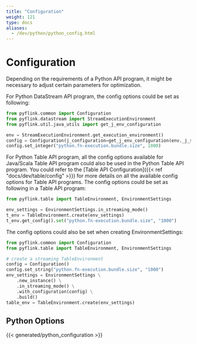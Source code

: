 ```yaml
---
title: "Configuration"
weight: 121
type: docs
aliases:
  - /dev/python/python_config.html
---
```

<!--
Licensed to the Apache Software Foundation (ASF) under one
or more contributor license agreements.  See the NOTICE file
distributed with this work for additional information
regarding copyright ownership.  The ASF licenses this file
to you under the Apache License, Version 2.0 (the
"License"); you may not use this file except in compliance
with the License.  You may obtain a copy of the License at

  http://www.apache.org/licenses/LICENSE-2.0

Unless required by applicable law or agreed to in writing,
software distributed under the License is distributed on an
"AS IS" BASIS, WITHOUT WARRANTIES OR CONDITIONS OF ANY
KIND, either express or implied.  See the License for the
specific language governing permissions and limitations
under the License.
-->

# Configuration

Depending on the requirements of a Python API program, it might be necessary to adjust certain parameters for optimization.

For Python DataStream API program, the config options could be set as following:
```python
from pyflink.common import Configuration
from pyflink.datastream import StreamExecutionEnvironment
from pyflink.util.java_utils import get_j_env_configuration

env = StreamExecutionEnvironment.get_execution_environment()
config = Configuration(j_configuration=get_j_env_configuration(env._j_stream_execution_environment))
config.set_integer("python.fn-execution.bundle.size", 1000)
```

For Python Table API program, all the config options available for Java/Scala Table API
program could also be used in the Python Table API program.
You could refer to the [Table API Configuration]({{< ref "docs/dev/table/config" >}}) for more details
on all the available config options for Table API programs.
The config options could be set as following in a Table API program:
```python
from pyflink.table import TableEnvironment, EnvironmentSettings

env_settings = EnvironmentSettings.in_streaming_mode()
t_env = TableEnvironment.create(env_settings)
t_env.get_config().set("python.fn-execution.bundle.size", "1000")
```

The config options could also be set when creating EnvironmentSettings:
```python
from pyflink.common import Configuration
from pyflink.table import TableEnvironment, EnvironmentSettings

# create a streaming TableEnvironment
config = Configuration()
config.set_string("python.fn-execution.bundle.size", "1000")
env_settings = EnvironmentSettings \
    .new_instance() \
    .in_streaming_mode() \
    .with_configuration(config) \
    .build()
table_env = TableEnvironment.create(env_settings)
```

## Python Options

{{< generated/python_configuration >}}
